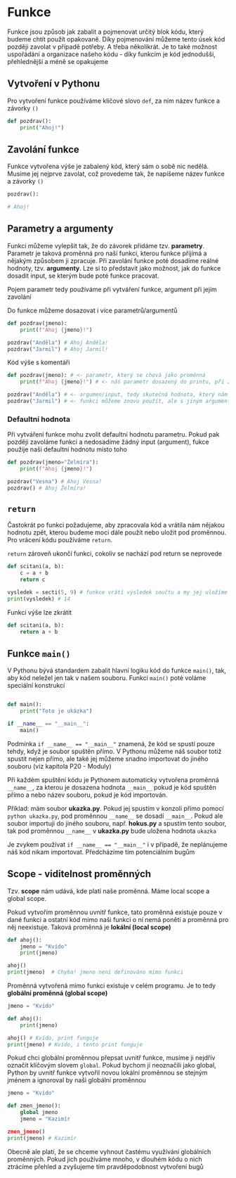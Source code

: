 # Funkce

Funkce jsou způsob jak zabalit a pojmenovat určitý blok kódu, který budeme chtít použít opakovaně. Díky pojmenování můžeme tento úsek kód později zavolat v případě potřeby. A třeba několikrát. Je to také možnost uspořádání a organizace našeho kódu - díky funkcím je kód jednodušší, přehlednější a méně se opakujeme

## Vytvoření v Pythonu

Pro vytvoření funkce používáme klíčové slovo `def`, za ním název funkce a závorky `()`

```python
def pozdrav():
    print("Ahoj!")

```

## Zavolání funkce

Funkce vytvořena výše je zabalený kód, který sám o sobě nic nedělá. Musíme jej nejprve zavolat, což provedeme tak, že napíšeme název funkce a závorky `()`

```python
pozdrav():

# Ahoj!

```

## Parametry a argumenty

Funkci můžeme vylepšit tak, že do závorek přidáme tzv. **parametry**. Parametr je taková proměnná pro naší funkci, kterou funkce přijímá a nějakým způsobem ji zpracuje. Při zavolání funkce poté dosadíme reálné hodnoty, tzv. **argumenty**. Lze si to představit jako možnost, jak do funkce dosadit input, se kterým bude poté funkce pracovat.

Pojem parametr tedy používáme při vytváření funkce, argument při jejím zavolání

Do funkce můžeme dosazovat i více parametrů/argumentů

```python
def pozdrav(jmeno):
    print(f"Ahoj {jmeno}!")

pozdrav("Anděla") # Ahoj Anděla!
pozdrav("Jarmil") # Ahoj Jarmil!
```

Kód výše s komentáři

```python
def pozdrav(jmeno): # <- parametr, který se chová jako proměnná
    print(f"Ahoj {jmeno}!") # <- náš parametr dosazený do printu, při zavolání funkce se nahradí reálnou hodnotou

pozdrav("Anděla") # <- argumen/input, tedy skutečná hodnota, který nám říká, že jmeno="Anděla" -> všude, kde je ve funkci parametr/proměnná jmeno bude dosazena hodnota "Anděla"
pozdrav("Jarmil") # <- funkci můžeme znovu použít, ale s jiným argumentem
```

### Defaultní hodnota

Při vytváření funkce mohu zvolit defaultní hodnotu parametru. Pokud pak později zavoláme funkci a nedosadíme žádný input (argument), fukce použije naši defaultní hodnotu místo toho

```python
def pozdrav(jmeno="Želmíra"):
    print(f"Ahoj {jmeno}!")

pozdrav("Vesna") # Ahoj Vesna!
pozdrav() # Ahoj Želmíra!
```

## `return`

Častokrát po funkci požadujeme, aby zpracovala kód a vrátila nám nějakou hodnotu zpět, kterou budeme moci dále použít nebo uložit pod proměnnou. Pro vrácení kódu používáme `return`.

`return` zároveň ukončí funkci, cokoliv se nachází pod return se neprovede

```python
def scitani(a, b):
    c = a + b
    return c

vysledek = secti(5, 9) # funkce vrátí výsledek součtu a my jej uložíme pod proměnnou
print(vysledek) # 14
```

Funkci výše lze zkrátit

```python
def scitani(a, b):
    return a + b
```

## Funkce `main()`

V Pythonu bývá standardem zabalit hlavní logiku kód do funkce `main()`, tak, aby kód neležel jen tak v našem souboru. Funkci `main()` poté voláme speciální konstrukcí

```python

def main():
    print("Toto je ukázka")

if __name__ == "__main__":
    main()
```

Podmínka `if __name__ == "__main__"` znamená, že kód se spustí pouze tehdy, když je soubor spuštěn přímo. V Pythonu můžeme náš soubor totiž spustit nejen přímo, ale také jej můžeme snadno importovat do jiného souboru (viz kapitola P20 - Moduly)

Při každém spuštění kódu je Pythonem automaticky vytvořena proměnná `__name__`, za kterou je dosazena hodnota `__main__` pokud je kód spuštěn přímo a nebo název souboru, pokud je kód importován.

Příklad: mám soubor **ukazka.py**. Pokud jej spustím v konzoli přímo pomocí `python ukazka.py`, pod proměnnou `__name__` se dosadí `__main__`. Pokud ale soubor importuji do jiného souboru, např. **hokus.py** a spustím tento soubor, tak pod proměnnou `__name__` v **ukazka.py** bude uložena hodnota `ukazka`

Je zvykem používat `if __name__ == "__main__"` i v případě, že neplánujeme náš kód nikam importovat. Předcházíme tím potenciálním bugům

## Scope - viditelnost proměnných

Tzv. **scope** nám udává, kde platí naše proměnná. Máme local scope a global scope.

Pokud vytvořím proměnnou uvnitř funkce, tato proměnná existuje pouze v dané funkci a ostatní kód mimo naši funkci o ní nemá ponětí a proměnná pro něj neexistuje. Taková proměnná je **lokální (local scope)**

```python
def ahoj():
    jmeno = "Kvído"
    print(jmeno)

ahoj()
print(jmeno)  # Chyba! jmeno není definováno mimo funkci
```

Proměnná vytvořená mimo funkci existuje v celém programu. Je to tedy **globální proměnná (global scope)**

```python
jmeno = "Kvído"

def ahoj():
    print(jmeno)

ahoj() # Kvído, print funguje
print(jmeno) # Kvído, i tento print funguje
```

Pokud chci globální proměnnou přepsat uvnitř funkce, musíme ji nejdřív označit klíčovým slovem `global`. Pokud bychom ji neoznačili jako global, Python by uvnitř funkce vytvořil novou lokální proměnnou se stejným jménem a ignoroval by naši globální proměnnou

```python
jmeno = "Kvído"

def zmen_jmeno():
    global jmeno
    jmeno = "Kazimír

zmen_jmeno()
print(jmeno) # Kazimír
```

Obecně ale platí, že se chceme vyhnout častému využívání globálních proměnných. Pokud jich používáme mnoho, v dlouhém kódu o nich ztrácíme přehled a zvyšujeme tím pravděpodobnost vytvoření bugů
